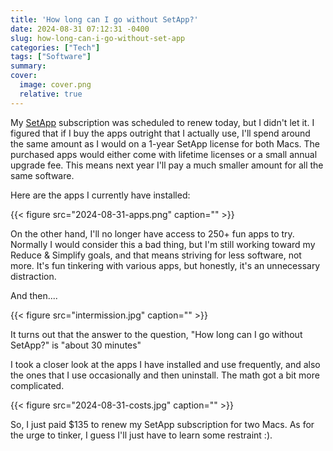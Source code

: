 ```yaml
---
title: 'How long can I go without SetApp?'
date: 2024-08-31 07:12:31 -0400
slug: how-long-can-i-go-without-set-app
categories: ["Tech"]
tags: ["Software"]
summary: 
cover:
  image: cover.png
  relative: true
---
```


My [SetApp](https://setapp.com) subscription was scheduled to renew today, but I didn't let it. I figured that if I buy the apps outright that I actually use, I'll spend around the same amount as I would on a 1-year SetApp license for both Macs. The purchased apps would either come with lifetime licenses or a small annual upgrade fee. This means next year I'll pay a much smaller amount for all the same software. 

Here are the apps I currently have installed:

{{< figure src="2024-08-31-apps.png" caption="" >}}

On the other hand, I'll no longer have access to 250+ fun apps to try. Normally I would consider this a bad thing, but I'm still working toward my Reduce & Simplify goals, and that means striving for less software, not more. It's fun tinkering with various apps, but honestly, it's an unnecessary distraction.

And then....

{{< figure src="intermission.jpg" caption="" >}}

It turns out that the answer to the question, "How long can I go without SetApp?" is "about 30 minutes"

I took a closer look at the apps I have installed and use frequently, and also the ones that I use occasionally and then uninstall. The math got a bit more complicated.

{{< figure src="2024-08-31-costs.jpg" caption="" >}}

So, I just paid $135 to renew my SetApp subscription for two Macs. As for the urge to tinker, I guess I'll just have to learn some restraint :).


